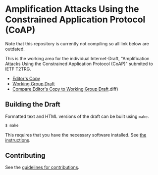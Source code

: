 # Amplification Attacks Using the Constrained Application Protocol (CoAP) 

Note that this repository is currently not compiling so all link below are outdated.

This is the working area for the individual Internet-Draft, "Amplification Attacks Using the Constrained Application Protocol (CoAP)" submited to IETF T2TRG.

* [Editor's Copy](https://EricssonResearch.github.io/coap-actuators/#go.draft-mattsson-core-coap-attacks.html)
* [Working Group Draft](https://tools.ietf.org/html/draft-mattsson-core-coap-attacks)
* [Compare Editor's Copy to Working Group Draft](https://EricssonResearch.github.io/coap-actuators/#go.draft-mattsson-core-coap-attacks).diff)

## Building the Draft

Formatted text and HTML versions of the draft can be built using `make`.

```sh
$ make
```

This requires that you have the necessary software installed.  See
[the instructions](https://github.com/martinthomson/i-d-template/blob/master/doc/SETUP.md).


## Contributing

See the
[guidelines for contributions](https://github.com/EricssonResearch/coap-actuators/blob/master/CONTRIBUTING.md).
